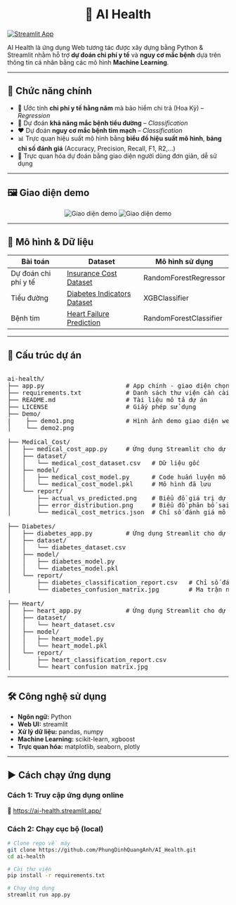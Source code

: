 <h1 align="center">🤖 AI Health</h1>

[![Streamlit App](https://img.shields.io/badge/🧪_Truy%20cập%20ứng%20dụng%20trực%20tuyến-Click%20here-brightgreen)](https://ai-health.streamlit.app/)

AI Health là ứng dụng Web tương tác được xây dựng bằng Python & Streamlit nhằm hỗ trợ **dự đoán chi phí y tế** và **nguy cơ mắc bệnh** dựa trên thông tin cá nhân bằng các mô hình **Machine Learning**. 

---

## 🚀 Chức năng chính

- 🧮 Ước tính **chi phí y tế hằng năm** mà bảo hiểm chi trả (Hoa Kỳ) – *Regression*
- 💉 Dự đoán **khả năng mắc bệnh tiểu đường** – *Classification*
- ❤️ Dự đoán **nguy cơ mắc bệnh tim mạch** – *Classification*
- 📊 Trực quan hiệu suất mô hình bằng **biểu đồ hiệu suất mô hình**, **bảng chỉ số đánh giá** (Accuracy, Precision, Recall, F1, R2,...)
- 🧠 Trực quan hóa dự đoán bằng giao diện người dùng đơn giản, dễ sử dụng

---

## 🖼️ Giao diện demo

<p align="center">
  <img src="https://github.com/PhungDinhQuangAnh/ai-health/blob/main/Demo/demo1.png" alt="Giao diện demo">
  <img src="https://github.com/PhungDinhQuangAnh/ai-health/blob/main/Demo/demo2.png" alt="Giao diện demo">
</p>

---

## 🧠 Mô hình & Dữ liệu

| Bài toán             | Dataset                                                                                          | Mô hình sử dụng   |
|---------------------|--------------------------------------------------------------------------------------------------|-------------------|
| Dự đoán chi phí y tế| [Insurance Cost Dataset](https://www.kaggle.com/datasets/mirichoi0218/insurance)                | RandomForestRegressor |
| Tiểu đường           | [Diabetes Indicators Dataset](https://www.kaggle.com/datasets/alexteboul/diabetes-health-indicators-dataset) | XGBClassifier |
| Bệnh tim             | [Heart Failure Prediction](https://www.kaggle.com/datasets/fedesoriano/heart-failure-prediction)| RandomForestClassifier |

---

## 📁 Cấu trúc dự án
<pre>  
ai-health/
├── app.py                      # App chính - giao diện chọn mô hình
├── requirements.txt            # Danh sách thư viện cần cài
├── README.md                   # Tài liệu mô tả dự án
├── LICENSE                     # Giấy phép sử dụng
├── Demo/                     
|    ├── demo1.png              # Hình ảnh demo giao diện web
│    └── demo2.png

├── Medical_Cost/
│   ├── medical_cost_app.py     # Ứng dụng Streamlit cho dự đoán chi phí y tế
│   ├── dataset/
│   │   └── medical_cost_dataset.csv   # Dữ liệu gốc
│   ├── model/
│   │   ├── medical_cost_model.py      # Code huấn luyện mô hình
│   │   └── medical_cost_model.pkl     # Mô hình đã lưu
│   └── report/
│       ├── actual_vs_predicted.png    # Biểu đồ giá trị dự đoán vs thực tế
│       ├── error_distribution.png     # Biểu đồ phân bố sai số
│       └── medical_cost_metrics.json  # Chỉ số đánh giá mô hình

├── Diabetes/
│   ├── diabetes_app.py         # Ứng dụng Streamlit cho dự đoán tiểu đường
│   ├── dataset/
│   │   └── diabetes_dataset.csv
│   ├── model/
│   │   ├── diabetes_model.py
│   │   └── diabetes_model.pkl
│   └── report/
│       ├── diabetes_classification_report.csv   # Chỉ số đánh giá
│       └── diabetes_confusion_matrix.jpg        # Ma trận nhầm lẫn

├── Heart/
│   ├── heart_app.py            # Ứng dụng Streamlit cho dự đoán bệnh tim
│   ├── dataset/
│   │   └── heart_dataset.csv
│   ├── model/
│   │   ├── heart_model.py
│   │   └── heart_model.pkl
│   └── report/
│       ├── heart_classification_report.csv
│       └── heart_confusion_matrix.jpg
</pre>

---

## 🛠️ Công nghệ sử dụng

- **Ngôn ngữ:** Python
- **Web UI:** streamlit
- **Xử lý dữ liệu:** pandas, numpy
- **Machine Learning:** scikit-learn, xgboost
- **Trực quan hóa:** matplotlib, seaborn, plotly

---

## ▶️ Cách chạy ứng dụng

### Cách 1: Truy cập ứng dụng online

🔗 https://ai-health.streamlit.app/

### Cách 2: Chạy cục bộ (local)

```bash
# Clone repo về máy
git clone https://github.com/PhungDinhQuangAnh/AI_Health.git
cd ai-health

# Cài thư viện
pip install -r requirements.txt

# Chạy ứng dụng
streamlit run app.py
```
